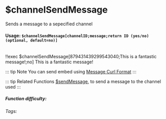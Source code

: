 # $channelSendMessage
Sends a message to a sepecified channel

#### Usage: `$channelSendMessage[channelID;message;return ID (yes/no) (optional, default=no)]`
<br/>
<discord-messages>
	<discord-message :bot="false" role-color="#ffcc9a" author="Member">
		!!exec $channelSendMessage[879431439299543040;This is a fantastic message!;no]
	</discord-message>
	<discord-message :bot="true" role-color="#0099ff" author="Custom Command" avatar="https://media.discordapp.net/avatars/725721249652670555/781224f90c3b841ba5b40678e032f74a.webp">
		This is a fantastic message!
	</discord-message>
</discord-messages>

::: tip Note
You can send embed using [Message Curl Format](../CodeReferences/ref.message_curl_format.md)
:::

::: tip Related Functions
[$sendMessage](../Message/sendMessage.md), to send a message to the channel used
:::

##### Function difficulty: <Badge type="warning" text="Medium" vertical="middle" /> 
###### Tags: <Badge type="tip" text="Send" vertical="middle" /> <Badge type="tip" text="Message" vertical="middle" /> <Badge type="tip" text="Channel" vertical="middle" /> <Badge type="tip" text="Messages" vertical="middle" />